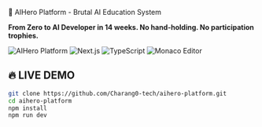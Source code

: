 🧠 AIHero Platform - Brutal AI Education System

**From Zero to AI Developer in 14 weeks. No hand-holding. No participation trophies.**

![AIHero Platform](https://img.shields.io/badge/Status-Working%20MVP-brightgreen)
![Next.js](https://img.shields.io/badge/Next.js-14-black)
![TypeScript](https://img.shields.io/badge/TypeScript-5.4-blue)
![Monaco Editor](https://img.shields.io/badge/Monaco%20Editor-Integrated-purple)

## 🔥 **LIVE DEMO**

```bash
git clone https://github.com/Charang0-tech/aihero-platform.git
cd aihero-platform
npm install
npm run dev
